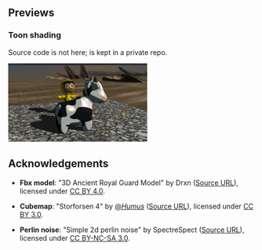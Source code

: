 ## Previews

### Toon shading

Source code is not here; is kept in a private repo.

<img alt="Toon shading demo" src="./assets/toon-shading.gif" height="160">

## Acknowledgements

- **Fbx model**: "3D Ancient Royal Guard Model" by Drxn ([Source URL](https://sketchfab.com/3d-models/3d-ancient-royal-guard-model-d86879cf6cc8444080f3588f7993bb5a)), licensed under [CC BY 4.0](https://creativecommons.org/licenses/by/4.0/).

- **Cubemap**: "Storforsen 4" by [@_Humus_](https://x.com/_Humus_) ([Source URL](https://www.humus.name/index.php?page=Textures)), licensed under [CC BY 3.0](https://creativecommons.org/licenses/by/3.0/).

- **Perlin noise**: "Simple 2d perlin noise" by SpectreSpect ([Source URL](https://www.shadertoy.com/view/DsK3W1)), licensed under [CC BY-NC-SA 3.0](https://creativecommons.org/licenses/by-nc-sa/3.0/deed.en).